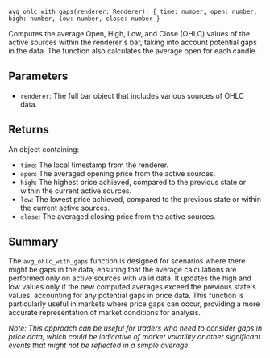 `avg_ohlc_with_gaps(renderer: Renderer): { time: number, open: number, high: number, low: number, close: number }`

Computes the average Open, High, Low, and Close (OHLC) values of the active sources within the renderer's bar, taking into account potential gaps in the data. The function also calculates the average open for each candle.

## Parameters

- `renderer`: The full bar object that includes various sources of OHLC data.

## Returns

An object containing:
- `time`: The local timestamp from the renderer.
- `open`: The averaged opening price from the active sources.
- `high`: The highest price achieved, compared to the previous state or within the current active sources.
- `low`: The lowest price achieved, compared to the previous state or within the current active sources.
- `close`: The averaged closing price from the active sources.

## Summary

The `avg_ohlc_with_gaps` function is designed for scenarios where there might be gaps in the data, ensuring that the average calculations are performed only on active sources with valid data. It updates the high and low values only if the new computed averages exceed the previous state's values, accounting for any potential gaps in price data. This function is particularly useful in markets where price gaps can occur, providing a more accurate representation of market conditions for analysis.

*Note: This approach can be useful for traders who need to consider gaps in price data, which could be indicative of market volatility or other significant events that might not be reflected in a simple average.*
